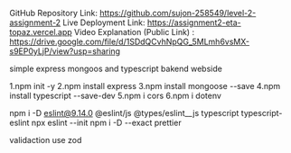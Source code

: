 GitHub Repository Link: https://github.com/sujon-258549/level-2-assignment-2
Live Deployment Link: https://assignment2-eta-topaz.vercel.app
Video Explanation (Public Link) : https://drive.google.com/file/d/1SDdQCvhNpQG_5MLmh6vsMX-s9EP0yLjP/view?usp=sharing

<!-- instuctuon -->

simple express mongoos and typescript bakend webside

<!-- use main tecnologins -->

1.npm init -y
2.npm install express
3.npm install mongoose --save
4.npm install typescript --save-dev
5.npm i cors
6.npm i dotenv

<!-- eslint use  cod cmd -->

npm i -D eslint@9.14.0 @eslint/js @types/eslint\_\_js typescript typescript-eslint
npx eslint --init
npm i -D --exact prettier

<!--  -->

<!-- surjo pay -->

validaction use zod
